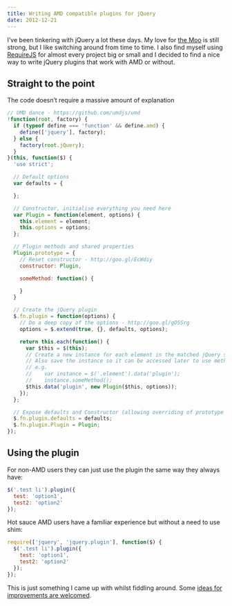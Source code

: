 ```yaml
---
title: Writing AMD compatible plugins for jQuery
date: 2012-12-21
---
```


I&#8217;ve been tinkering with jQuery a lot these days. My love for [the Moo][1] is still strong, but I like switching around from time to time. I also find myself using [RequireJS][2] for almost every project big or small and I decided to find a nice way to write jQuery plugins that work with AMD or without.

## Straight to the point

The code doesn&#8217;t require a massive amount of explanation

``` js
// UMD dance - https://github.com/umdjs/umd
!function(root, factory) {
  if (typeof define === 'function' && define.amd) {
    define(['jquery'], factory);
  } else {
    factory(root.jQuery);
  }
}(this, function($) {
  'use strict';

  // Default options
  var defaults = {

  };

  // Constructor, initialise everything you need here
  var Plugin = function(element, options) {
    this.element = element;
    this.options = options;
  };

  // Plugin methods and shared properties
  Plugin.prototype = {
    // Reset constructor - http://goo.gl/EcWdiy
    constructor: Plugin,

    someMethod: function() {

    }
  }

  // Create the jQuery plugin
  $.fn.plugin = function(options) {
    // Do a deep copy of the options - http://goo.gl/gOSSrg
    options = $.extend(true, {}, defaults, options);

    return this.each(function() {
      var $this = $(this);
      // Create a new instance for each element in the matched jQuery set
      // Also save the instance so it can be accessed later to use methods/properties etc
      // e.g.
      //    var instance = $('.element').data('plugin');
      //    instance.someMethod();
      $this.data('plugin', new Plugin($this, options));
    });
  };

  // Expose defaults and Constructor (allowing overriding of prototype methods for example)
  $.fn.plugin.defaults = defaults;
  $.fn.plugin.Plugin = Plugin;
});
```

##  Using the plugin

For non-AMD users they can just use the plugin the same way they always have:

``` js
$('.test li').plugin({
  test: 'option1',
  test2: 'option2'
});
```

Hot sauce AMD users have a familiar experience but without a need to use shim:

``` js
require(['jquery', 'jquery.plugin'], function($) {
  $('.test li').plugin({
    test: 'option1',
    test2: 'option2'
  });
});
```

This is just something I came up with whilst fiddling around. Some [ideas for improvements are welcomed][3].

 [1]: http://mootools.net
 [2]: http://requirejs.org
 [3]: https://gist.github.com/4353587